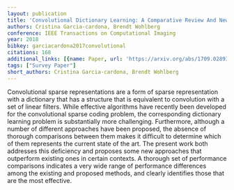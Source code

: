 ```yaml
---
layout: publication
title: 'Convolutional Dictionary Learning: A Comparative Review And New Algorithms'
authors: Cristina Garcia-cardona, Brendt Wohlberg
conference: IEEE Transactions on Computational Imaging
year: 2018
bibkey: garciacardona2017convolutional
citations: 168
additional_links: [{name: Paper, url: 'https://arxiv.org/abs/1709.02893'}]
tags: ["Survey Paper"]
short_authors: Cristina Garcia-cardona, Brendt Wohlberg
---
```

Convolutional sparse representations are a form of sparse representation with
a dictionary that has a structure that is equivalent to convolution with a set
of linear filters. While effective algorithms have recently been developed for
the convolutional sparse coding problem, the corresponding dictionary learning
problem is substantially more challenging. Furthermore, although a number of
different approaches have been proposed, the absence of thorough comparisons
between them makes it difficult to determine which of them represents the
current state of the art. The present work both addresses this deficiency and
proposes some new approaches that outperform existing ones in certain contexts.
A thorough set of performance comparisons indicates a very wide range of
performance differences among the existing and proposed methods, and clearly
identifies those that are the most effective.
